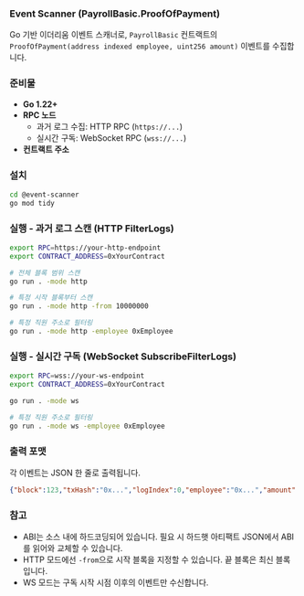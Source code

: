 ### Event Scanner (PayrollBasic.ProofOfPayment)

Go 기반 이더리움 이벤트 스캐너로, `PayrollBasic` 컨트랙트의 `ProofOfPayment(address indexed employee, uint256 amount)` 이벤트를 수집합니다.

### 준비물
- **Go 1.22+**
- **RPC 노드**
  - 과거 로그 수집: HTTP RPC (`https://...`)
  - 실시간 구독: WebSocket RPC (`wss://...`)
- **컨트랙트 주소**

### 설치
```bash
cd @event-scanner
go mod tidy
```

### 실행 - 과거 로그 스캔 (HTTP FilterLogs)
```bash
export RPC=https://your-http-endpoint
export CONTRACT_ADDRESS=0xYourContract

# 전체 블록 범위 스캔
go run . -mode http

# 특정 시작 블록부터 스캔
go run . -mode http -from 10000000

# 특정 직원 주소로 필터링
go run . -mode http -employee 0xEmployee
```

### 실행 - 실시간 구독 (WebSocket SubscribeFilterLogs)
```bash
export RPC=wss://your-ws-endpoint
export CONTRACT_ADDRESS=0xYourContract

go run . -mode ws

# 특정 직원 주소로 필터링
go run . -mode ws -employee 0xEmployee
```

### 출력 포맷
각 이벤트는 JSON 한 줄로 출력됩니다.
```json
{"block":123,"txHash":"0x...","logIndex":0,"employee":"0x...","amount":"1000000000000000000"}
```

### 참고
- ABI는 소스 내에 하드코딩되어 있습니다. 필요 시 하드햇 아티팩트 JSON에서 ABI를 읽어와 교체할 수 있습니다.
- HTTP 모드에선 `-from`으로 시작 블록을 지정할 수 있습니다. 끝 블록은 최신 블록입니다.
- WS 모드는 구독 시작 시점 이후의 이벤트만 수신합니다.


